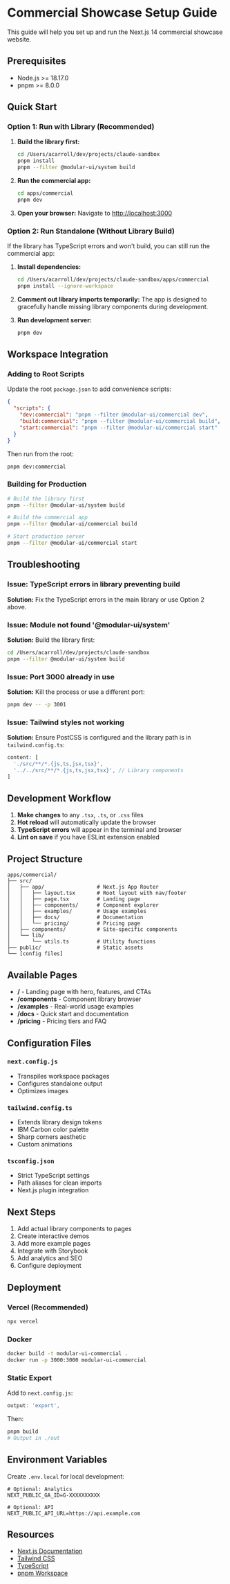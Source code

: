 # Commercial Showcase Setup Guide

This guide will help you set up and run the Next.js 14 commercial showcase website.

## Prerequisites

- Node.js >= 18.17.0
- pnpm >= 8.0.0

## Quick Start

### Option 1: Run with Library (Recommended)

1. **Build the library first:**
   ```bash
   cd /Users/acarroll/dev/projects/claude-sandbox
   pnpm install
   pnpm --filter @modular-ui/system build
   ```

2. **Run the commercial app:**
   ```bash
   cd apps/commercial
   pnpm dev
   ```

3. **Open your browser:**
   Navigate to [http://localhost:3000](http://localhost:3000)

### Option 2: Run Standalone (Without Library Build)

If the library has TypeScript errors and won't build, you can still run the commercial app:

1. **Install dependencies:**
   ```bash
   cd /Users/acarroll/dev/projects/claude-sandbox/apps/commercial
   pnpm install --ignore-workspace
   ```

2. **Comment out library imports temporarily:**
   The app is designed to gracefully handle missing library components during development.

3. **Run development server:**
   ```bash
   pnpm dev
   ```

## Workspace Integration

### Adding to Root Scripts

Update the root `package.json` to add convenience scripts:

```json
{
  "scripts": {
    "dev:commercial": "pnpm --filter @modular-ui/commercial dev",
    "build:commercial": "pnpm --filter @modular-ui/commercial build",
    "start:commercial": "pnpm --filter @modular-ui/commercial start"
  }
}
```

Then run from the root:
```bash
pnpm dev:commercial
```

### Building for Production

```bash
# Build the library first
pnpm --filter @modular-ui/system build

# Build the commercial app
pnpm --filter @modular-ui/commercial build

# Start production server
pnpm --filter @modular-ui/commercial start
```

## Troubleshooting

### Issue: TypeScript errors in library preventing build

**Solution:** Fix the TypeScript errors in the main library or use Option 2 above.

### Issue: Module not found '@modular-ui/system'

**Solution:** Build the library first:
```bash
cd /Users/acarroll/dev/projects/claude-sandbox
pnpm --filter @modular-ui/system build
```

### Issue: Port 3000 already in use

**Solution:** Kill the process or use a different port:
```bash
pnpm dev -- -p 3001
```

### Issue: Tailwind styles not working

**Solution:** Ensure PostCSS is configured and the library path is in `tailwind.config.ts`:
```typescript
content: [
  './src/**/*.{js,ts,jsx,tsx}',
  '../../src/**/*.{js,ts,jsx,tsx}', // Library components
]
```

## Development Workflow

1. **Make changes** to any `.tsx`, `.ts`, or `.css` files
2. **Hot reload** will automatically update the browser
3. **TypeScript errors** will appear in the terminal and browser
4. **Lint on save** if you have ESLint extension enabled

## Project Structure

```
apps/commercial/
├── src/
│   ├── app/                 # Next.js App Router
│   │   ├── layout.tsx       # Root layout with nav/footer
│   │   ├── page.tsx         # Landing page
│   │   ├── components/      # Component explorer
│   │   ├── examples/        # Usage examples
│   │   ├── docs/            # Documentation
│   │   └── pricing/         # Pricing page
│   ├── components/          # Site-specific components
│   └── lib/
│       └── utils.ts         # Utility functions
├── public/                  # Static assets
└── [config files]
```

## Available Pages

- **/** - Landing page with hero, features, and CTAs
- **/components** - Component library browser
- **/examples** - Real-world usage examples
- **/docs** - Quick start and documentation
- **/pricing** - Pricing tiers and FAQ

## Configuration Files

### `next.config.js`
- Transpiles workspace packages
- Configures standalone output
- Optimizes images

### `tailwind.config.ts`
- Extends library design tokens
- IBM Carbon color palette
- Sharp corners aesthetic
- Custom animations

### `tsconfig.json`
- Strict TypeScript settings
- Path aliases for clean imports
- Next.js plugin integration

## Next Steps

1. Add actual library components to pages
2. Create interactive demos
3. Add more example pages
4. Integrate with Storybook
5. Add analytics and SEO
6. Configure deployment

## Deployment

### Vercel (Recommended)

```bash
npx vercel
```

### Docker

```bash
docker build -t modular-ui-commercial .
docker run -p 3000:3000 modular-ui-commercial
```

### Static Export

Add to `next.config.js`:
```javascript
output: 'export',
```

Then:
```bash
pnpm build
# Output in ./out
```

## Environment Variables

Create `.env.local` for local development:

```env
# Optional: Analytics
NEXT_PUBLIC_GA_ID=G-XXXXXXXXXX

# Optional: API
NEXT_PUBLIC_API_URL=https://api.example.com
```

## Resources

- [Next.js Documentation](https://nextjs.org/docs)
- [Tailwind CSS](https://tailwindcss.com/docs)
- [TypeScript](https://www.typescriptlang.org/docs)
- [pnpm Workspace](https://pnpm.io/workspaces)
